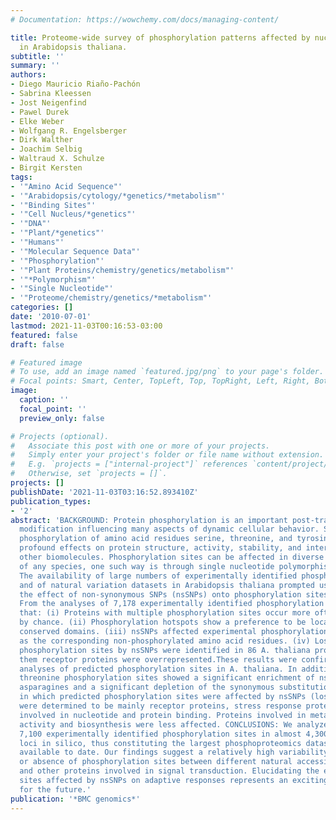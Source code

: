 ```yaml
---
# Documentation: https://wowchemy.com/docs/managing-content/

title: Proteome-wide survey of phosphorylation patterns affected by nuclear DNA polymorphisms
  in Arabidopsis thaliana.
subtitle: ''
summary: ''
authors:
- Diego Mauricio Riaño-Pachón
- Sabrina Kleessen
- Jost Neigenfind
- Pawel Durek
- Elke Weber
- Wolfgang R. Engelsberger
- Dirk Walther
- Joachim Selbig
- Waltraud X. Schulze
- Birgit Kersten
tags:
- '"Amino Acid Sequence"'
- '"Arabidopsis/cytology/*genetics/*metabolism"'
- '"Binding Sites"'
- '"Cell Nucleus/*genetics"'
- '"DNA"'
- '"Plant/*genetics"'
- '"Humans"'
- '"Molecular Sequence Data"'
- '"Phosphorylation"'
- '"Plant Proteins/chemistry/genetics/metabolism"'
- '"*Polymorphism"'
- '"Single Nucleotide"'
- '"Proteome/chemistry/genetics/*metabolism"'
categories: []
date: '2010-07-01'
lastmod: 2021-11-03T00:16:53-03:00
featured: false
draft: false

# Featured image
# To use, add an image named `featured.jpg/png` to your page's folder.
# Focal points: Smart, Center, TopLeft, Top, TopRight, Left, Right, BottomLeft, Bottom, BottomRight.
image:
  caption: ''
  focal_point: ''
  preview_only: false

# Projects (optional).
#   Associate this post with one or more of your projects.
#   Simply enter your project's folder or file name without extension.
#   E.g. `projects = ["internal-project"]` references `content/project/deep-learning/index.md`.
#   Otherwise, set `projects = []`.
projects: []
publishDate: '2021-11-03T03:16:52.893410Z'
publication_types:
- '2'
abstract: 'BACKGROUND: Protein phosphorylation is an important post-translational
  modification influencing many aspects of dynamic cellular behavior. Site-specific
  phosphorylation of amino acid residues serine, threonine, and tyrosine can have
  profound effects on protein structure, activity, stability, and interaction with
  other biomolecules. Phosphorylation sites can be affected in diverse ways in members
  of any species, one such way is through single nucleotide polymorphisms (SNPs).
  The availability of large numbers of experimentally identified phosphorylation sites,
  and of natural variation datasets in Arabidopsis thaliana prompted us to analyze
  the effect of non-synonymous SNPs (nsSNPs) onto phosphorylation sites. RESULTS:
  From the analyses of 7,178 experimentally identified phosphorylation sites we found
  that: (i) Proteins with multiple phosphorylation sites occur more often than expected
  by chance. (ii) Phosphorylation hotspots show a preference to be located outside
  conserved domains. (iii) nsSNPs affected experimental phosphorylation sites as much
  as the corresponding non-phosphorylated amino acid residues. (iv) Losses of experimental
  phosphorylation sites by nsSNPs were identified in 86 A. thaliana proteins, among
  them receptor proteins were overrepresented.These results were confirmed by similar
  analyses of predicted phosphorylation sites in A. thaliana. In addition, predicted
  threonine phosphorylation sites showed a significant enrichment of nsSNPs towards
  asparagines and a significant depletion of the synonymous substitution. Proteins
  in which predicted phosphorylation sites were affected by nsSNPs (loss and gain),
  were determined to be mainly receptor proteins, stress response proteins and proteins
  involved in nucleotide and protein binding. Proteins involved in metabolism, catalytic
  activity and biosynthesis were less affected. CONCLUSIONS: We analyzed more than
  7,100 experimentally identified phosphorylation sites in almost 4,300 protein-coding
  loci in silico, thus constituting the largest phosphoproteomics dataset for A. thaliana
  available to date. Our findings suggest a relatively high variability in the presence
  or absence of phosphorylation sites between different natural accessions in receptor
  and other proteins involved in signal transduction. Elucidating the effect of phosphorylation
  sites affected by nsSNPs on adaptive responses represents an exciting research goal
  for the future.'
publication: '*BMC genomics*'
---
```

